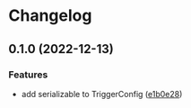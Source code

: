 # Changelog

## 0.1.0 (2022-12-13)


### Features

* add serializable to TriggerConfig ([e1b0e28](https://github.com/fluencelabs/spell/commit/e1b0e2855b23d0457c92245b1a5f7c24b5cb6ac2))
